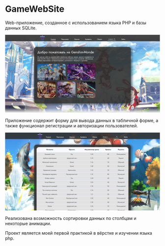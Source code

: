 # GameWebSite
Web-приложение, созданное с использованием языка PHP и базы данных SQLite. 

![Главная](https://github.com/Grandher/GameWebSite/blob/main/images/demo/1.png)

Приложение содержит форму для вывода данных в табличной форме, а также функционал регистрации и авторизации пользователей. 

![Главная](https://github.com/Grandher/GameWebSite/blob/main/images/demo/2.png)

Реализована возможность сортировки данных по столбцам и некоторые анимации. 

Проект является моей первой практикой в вёрстке и изучении языка php.
